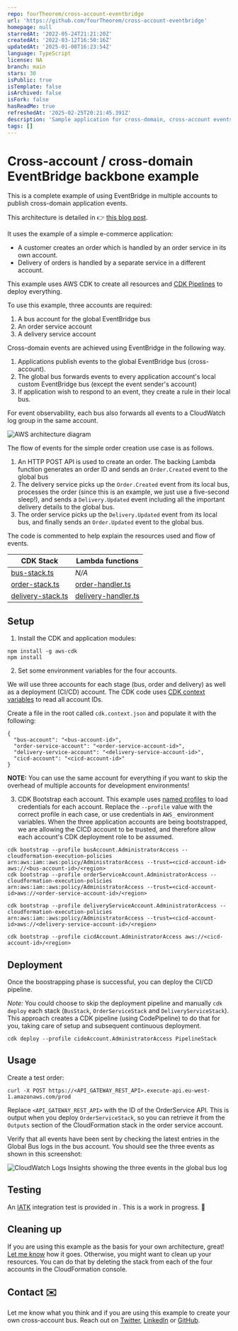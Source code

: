 ```yaml
---
repo: fourTheorem/cross-account-eventbridge
url: 'https://github.com/fourTheorem/cross-account-eventbridge'
homepage: null
starredAt: '2022-05-24T21:21:20Z'
createdAt: '2022-03-12T16:50:16Z'
updatedAt: '2025-01-08T16:23:54Z'
language: TypeScript
license: NA
branch: main
stars: 30
isPublic: true
isTemplate: false
isArchived: false
isFork: false
hasReadMe: true
refreshedAt: '2025-02-25T20:21:45.391Z'
description: 'Sample application for cross-domain, cross-account events with EventBridge'
tags: []
---
```


# Cross-account / cross-domain EventBridge backbone example

This is a complete example of using EventBridge in multiple accounts to publish cross-domain application events.

This architecture is detailed in 👉 [this blog post](https://dev.to/eoinsha/how-to-use-eventbridge-as-a-cross-account-event-backbone-5fik).

It uses the example of a simple e-commerce application: 
* A customer creates an order which is handled by an order service in its own account.
* Delivery of orders is handled by a separate service in a different account. 

This example uses AWS CDK to create all resources and [CDK Pipelines](https://docs.aws.amazon.com/cdk/v2/guide/cdk_pipeline.html) to deploy everything.

To use this example, three accounts are required:

1. A bus account for the global EventBridge bus
2. An order service account
3. A delivery service account

Cross-domain events are achieved using EventBridge in the following way.
1. Applications publish events to the global EventBridge bus (cross-account).
2. The global bus forwards events to every application account's local custom EventBridge bus (except the event sender's account)
3. If application wish to respond to an event, they create a rule in their local bus.

For event observability, each bus also forwards all events to a CloudWatch log group in the same account.

![AWS architecture diagram](./local-global-eventbridge.png)

The flow of events for the simple order creation use case is as follows.

1. An HTTP POST API is used to create an order. The backing Lambda function generates an order ID and sends an `Order.Created` event to the global bus
2. The delivery service picks up the `Order.Created` event from its local bus, processes the order (since this is an example, we just use a five-second sleep!), and sends a `Delivery.Updated` event including all the important delivery details to the global bus.
3. The order service picks up the `Delivery.Updated` event from its local bus, and finally sends an `Order.Updated` event to the global bus.

The code is commented to help explain the resources used and flow of events.

| CDK Stack | Lambda functions |
|----------|----------------|
| [bus-stack.ts](./stacks/bus-stack.ts) | _N/A_ |
| [order-stack.ts](./stacks/order-stack.ts) | [order-handler.ts](./src/order-handler.ts) |
| [delivery-stack.ts](./stacks/delivery-stack.ts) | [delivery-handler.ts](./src/delivery-handler.ts) |

## Setup
1. Install the CDK and application modules:
```
npm install -g aws-cdk
npm install
```

2. Set some environment variables for the four accounts.

We will use three accounts for each stage (bus, order and delivery) as well as a deployment (CI/CD) account.
The CDK code uses [CDK context variables](https://docs.aws.amazon.com/cdk/v2/guide/context.html) to read all account IDs.

Create a file in the root called `cdk.context.json` and populate it with the following:
```
{
  "bus-account": "<bus-account-id>",
  "order-service-account": "<order-service-account-id>",
  "delivery-service-account": "<delivery-service-account-id>",
  "cicd-account": "<cicd-account-id>"
}
```

**NOTE:** You can use the same account for everything if you want to skip the overhead of multiple accounts for development environments!

3. CDK Bootstrap each account. This example uses [named profiles](https://docs.aws.amazon.com/cli/latest/userguide/cli-configure-profiles.html) to load credentials for each account. Replace the `--profile` value with the correct profile in each case, or use credentials in `AWS_` environment variables.
When the three application accounts are being bootstrapped, we are allowing the CICD account to be trusted, and therefore allow each account's CDK deployment role to be assumed.

```
cdk bootstrap --profile busAccount.AdministratorAccess --cloudformation-execution-policies arn:aws:iam::aws:policy/AdministratorAccess --trust=<cicd-account-id> aws://<bus-account-id>/<region>
cdk bootstrap --profile orderServiceAccount.AdministratorAccess --cloudformation-execution-policies arn:aws:iam::aws:policy/AdministratorAccess --trust=<cicd-account-id>aws://<order-service-account-id>/<region>

cdk bootstrap --profile deliveryServiceAccount.AdministratorAccess --cloudformation-execution-policies arn:aws:iam::aws:policy/AdministratorAccess --trust=<cicd-account-id>aws://<delivery-service-account-id>/<region>

cdk bootstrap --profile cicdAccount.AdministratorAccess aws://<cicd-account-id>/<region>
```

## Deployment
Once the boostrapping phase is successful, you can deploy the CI/CD pipeline.

_Note:_ You could choose to skip the deployment pipeline and manually `cdk deploy` each stack (`BusStack`, `OrderServiceStack` and `DeliveryServiceStack`). This approach creates a CDK pipeline (using CodePipeline) to do that for you, taking care of setup and subsequent continuous deployment.

```
cdk deploy --profile cideAccount.AdministratorAccess PipelineStack
```

## Usage
Create a test order:
```
curl -X POST https://<API_GATEWAY_REST_API>.execute-api.eu-west-1.amazonaws.com/prod
```
Replace `<API_GATEWAY_REST_API>` with the ID of the OrderService API. This is output when you deploy `OrderServiceStack`, so you can retrieve it from the `Outputs` section of the CloudFormation stack in the order service account.

Verify that all events have been sent by checking the latest entries in the Global Bus logs in the bus account. You should see the three events as shown in this screenshot:

![CloudWatch Logs Insights showing the three events in the global bus log](./global-bus-logs.png)

## Testing

An [IATK](https://github.com/awslabs/aws-iatk) integration test is provided in [](./test/integration/test_events.py). This is a work in progress. 🙂

## Cleaning up
If you are using this example as the basis for your own architecture, great! [Let me know](#contact) how it goes.
Otherwise, you might want to clean up your resources. You can do that by deleting the stack from each of the four accounts in the CloudFormation console.

## Contact ✉️
Let me know what you think and if you are using this example to create your own cross-account bus. Reach out on [Twitter](https://twitter.com/eoins), [LinkedIn](https://www.linkedin.com/in/eoins/) or [GitHub](https://github.com/eoinsha).
